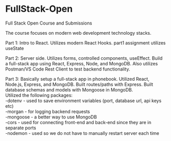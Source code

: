 # FullStack-Open
Full Stack Open Course and Submissions

The course focuses on modern web development technology stacks.

Part 1: Intro to React. Utilizes modern React Hooks. part1 assignment utilizes useState  

Part 2: Server side. Utilizes forms, controlled components, useEffect. Build a full-stack app using React, Express, Node, and MongoDB. Also utilizes Postman/VS Code Rest Client to test backend functionality.  

Part 3: Basically setup a full-stack app in phonebook. Utilized React, Node.js, Express, and MongoDB. Built routes/paths with Express. Built database schemas and models with Mongoose in MongoDB.  
Utilized the following packages:  
-dotenv - used to save environment variables (port, database url, api keys etc)   
-morgan - for logging backend requests   
-mongoose - a better way to use MongoDB     
-cors - used for connecting front-end and back-end since they are in separate ports  
-nodemon - used so we do not have to manually restart server each time  